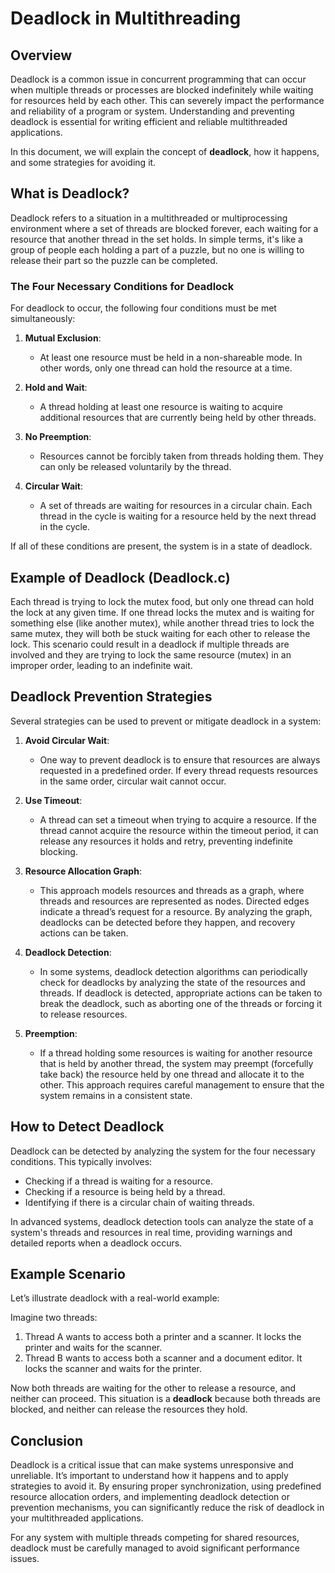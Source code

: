 # Deadlock in Multithreading

## Overview

Deadlock is a common issue in concurrent programming that can occur when multiple threads or processes are blocked indefinitely while waiting for resources held by each other. This can severely impact the performance and reliability of a program or system. Understanding and preventing deadlock is essential for writing efficient and reliable multithreaded applications.

In this document, we will explain the concept of **deadlock**, how it happens, and some strategies for avoiding it.

## What is Deadlock?

Deadlock refers to a situation in a multithreaded or multiprocessing environment where a set of threads are blocked forever, each waiting for a resource that another thread in the set holds. In simple terms, it's like a group of people each holding a part of a puzzle, but no one is willing to release their part so the puzzle can be completed.

### The Four Necessary Conditions for Deadlock

For deadlock to occur, the following four conditions must be met simultaneously:

1. **Mutual Exclusion**:
   - At least one resource must be held in a non-shareable mode. In other words, only one thread can hold the resource at a time.
   
2. **Hold and Wait**:
   - A thread holding at least one resource is waiting to acquire additional resources that are currently being held by other threads.

3. **No Preemption**:
   - Resources cannot be forcibly taken from threads holding them. They can only be released voluntarily by the thread.

4. **Circular Wait**:
   - A set of threads are waiting for resources in a circular chain. Each thread in the cycle is waiting for a resource held by the next thread in the cycle.

If all of these conditions are present, the system is in a state of deadlock.

## Example of Deadlock (Deadlock.c)

Each thread is trying to lock the mutex food, but only one thread can hold the lock at any given time.
If one thread locks the mutex and is waiting for something else (like another mutex), while another thread tries to lock the same mutex, they will both be stuck waiting for each other to release the lock.
This scenario could result in a deadlock if multiple threads are involved and they are trying to lock the same resource (mutex) in an improper order, leading to an indefinite wait.

## Deadlock Prevention Strategies

Several strategies can be used to prevent or mitigate deadlock in a system:

1. **Avoid Circular Wait**:
   - One way to prevent deadlock is to ensure that resources are always requested in a predefined order. If every thread requests resources in the same order, circular wait cannot occur.
   
2. **Use Timeout**:
   - A thread can set a timeout when trying to acquire a resource. If the thread cannot acquire the resource within the timeout period, it can release any resources it holds and retry, preventing indefinite blocking.

3. **Resource Allocation Graph**:
   - This approach models resources and threads as a graph, where threads and resources are represented as nodes. Directed edges indicate a thread’s request for a resource. By analyzing the graph, deadlocks can be detected before they happen, and recovery actions can be taken.

4. **Deadlock Detection**:
   - In some systems, deadlock detection algorithms can periodically check for deadlocks by analyzing the state of the resources and threads. If deadlock is detected, appropriate actions can be taken to break the deadlock, such as aborting one of the threads or forcing it to release resources.

5. **Preemption**:
   - If a thread holding some resources is waiting for another resource that is held by another thread, the system may preempt (forcefully take back) the resource held by one thread and allocate it to the other. This approach requires careful management to ensure that the system remains in a consistent state.

## How to Detect Deadlock

Deadlock can be detected by analyzing the system for the four necessary conditions. This typically involves:

- Checking if a thread is waiting for a resource.
- Checking if a resource is being held by a thread.
- Identifying if there is a circular chain of waiting threads.

In advanced systems, deadlock detection tools can analyze the state of a system's threads and resources in real time, providing warnings and detailed reports when a deadlock occurs.

## Example Scenario

Let’s illustrate deadlock with a real-world example:

Imagine two threads:

1. Thread A wants to access both a printer and a scanner. It locks the printer and waits for the scanner.
2. Thread B wants to access both a scanner and a document editor. It locks the scanner and waits for the printer.

Now both threads are waiting for the other to release a resource, and neither can proceed. This situation is a **deadlock** because both threads are blocked, and neither can release the resources they hold.

## Conclusion

Deadlock is a critical issue that can make systems unresponsive and unreliable. It’s important to understand how it happens and to apply strategies to avoid it. By ensuring proper synchronization, using predefined resource allocation orders, and implementing deadlock detection or prevention mechanisms, you can significantly reduce the risk of deadlock in your multithreaded applications.

For any system with multiple threads competing for shared resources, deadlock must be carefully managed to avoid significant performance issues.
